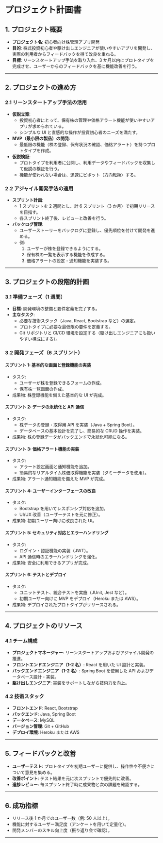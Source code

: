 # プロジェクト計画書

## 1. プロジェクト概要

- **プロジェクト名**: 初心者向け株管理アプリ開発
- **目的**: 株式投資初心者や駆け出しエンジニアが使いやすいアプリを開発し、実際の利用者からフィードバックを得て改良を重ねる。
- **目標**: リーンスタートアップ手法を取り入れ、3 か月以内にプロトタイプを完成させ、ユーザーからのフィードバックを基に機能改善を行う。

---

## 2. プロジェクトの進め方

### 2.1 リーンスタートアップ手法の活用

- **仮説立案**:
  - 投資初心者にとって、保有株の管理や価格アラート機能が使いやすいアプリが求められている。
  - シンプルな UI と直感的な操作が投資初心者のニーズを満たす。
- **MVP（最小限の製品）の開発**:
  - 最低限の機能（株の登録、保有状況の確認、価格アラート）を持つプロトタイプを作成。
- **仮説検証**:
  - プロトタイプを利用者に公開し、利用データやフィードバックを収集して仮説の検証を行う。
  - 機能が使われない場合は、迅速にピボット（方向転換）する。

### 2.2 アジャイル開発手法の適用

- **スプリント計画**:
  - 1 スプリントを 2 週間とし、計 6 スプリント（3 か月）で初期リリースを目指す。
  - 各スプリント終了後、レビューと改善を行う。
- **バックログ管理**:
  - ユーザーストーリーをバックログに登録し、優先順位を付けて開発を進める。
  - 例:
    1. ユーザーが株を登録できるようにする。
    2. 保有株の一覧を表示する機能を作成する。
    3. 価格アラートの設定・通知機能を実装する。

---

## 3. プロジェクトの段階的計画

### 3.1 準備フェーズ（1 週間）

- **目標**: 開発環境の整備と要件定義を完了する。
- **主なタスク**:
  - 必要な技術スタック（Java, React, Bootstrap など）の選定。
  - プロトタイプに必要な最低限の要件を定義する。
  - Git リポジトリと CI/CD 環境を設定する（駆け出しエンジニアにも扱いやすい構成にする）。

### 3.2 開発フェーズ（6 スプリント）

#### スプリント 1: 基本的な画面と登録機能の実装

- タスク:
  - ユーザーが株を登録できるフォームの作成。
  - 保有株一覧画面の作成。
- 成果物: 株登録機能を備えた基本的な UI が完成。

#### スプリント 2: データの永続化と API 通信

- タスク:
  - 株データの登録・取得用 API を実装（Java + Spring Boot）。
  - データベースの基本設計を完了し、簡易的な CRUD 操作を実装。
- 成果物: 株の登録データがバックエンドで永続化可能になる。

#### スプリント 3: 価格アラート機能の実装

- タスク:
  - アラート設定画面と通知機能を追加。
  - 簡易的なリアルタイム株価取得機能を実装（ダミーデータを使用）。
- 成果物: アラート通知機能を備えた MVP が完成。

#### スプリント 4: ユーザーインターフェースの改良

- タスク:
  - Bootstrap を用いてレスポンシブ対応を追加。
  - UI/UX 改善（ユーザーテストを元に修正）。
- 成果物: 初期ユーザー向けに改良された UI。

#### スプリント 5: セキュリティ対応とエラーハンドリング

- タスク:
  - ログイン・認証機能の実装（JWT）。
  - API 通信時のエラーハンドリングを強化。
- 成果物: 安全に利用できるアプリが完成。

#### スプリント 6: テストとデプロイ

- タスク:
  - ユニットテスト、統合テストを実施（JUnit, Jest など）。
  - 初期ユーザー向けに MVP をデプロイ（Heroku または AWS）。
- 成果物: デプロイされたプロトタイプがリリースされる。

---

## 4. プロジェクトのリソース

### 4.1 チーム構成

- **プロジェクトマネージャー**: リーンスタートアップおよびアジャイル開発の推進。
- **フロントエンドエンジニア（1-2 名）**: React を用いた UI 設計と実装。
- **バックエンドエンジニア（1-2 名）**: Spring Boot を使用した API およびデータベース設計・実装。
- **駆け出しエンジニア**: 実装をサポートしながら技術力を向上。

### 4.2 技術スタック

- **フロントエンド**: React, Bootstrap
- **バックエンド**: Java, Spring Boot
- **データベース**: MySQL
- **バージョン管理**: Git + GitHub
- **デプロイ環境**: Heroku または AWS

---

## 5. フィードバックと改善

- **ユーザーテスト**: プロトタイプを初期ユーザーに提供し、操作性や不便さについて意見を集める。
- **改善ポイント**: テスト結果を元に次スプリントで優先的に改善。
- **進捗レビュー**: 毎スプリント終了時に成果物と次の課題を確認する。

---

## 6. 成功指標

- リリース後 1 か月でのユーザー数（例: 50 人以上）。
- 機能に対するユーザー満足度（アンケートを用いて定量化）。
- 開発メンバーのスキル向上度（振り返り会で確認）。

---
